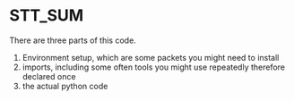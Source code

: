 # STT_SUM
There are three parts of this code.
1. Environment setup, which are some packets you might need to install
2. imports, including some often tools you might use repeatedly therefore declared once
3. the actual python code
